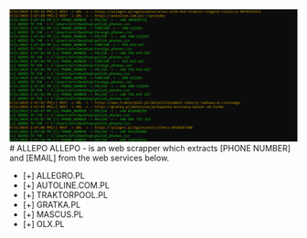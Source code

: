 
<img src="screenshot.png">
# ALLEPO
<span>ALLEPO - is an web scrapper which extracts [PHONE NUMBER] and [EMAIL] from the web services below.</span>
<ul class="list-unstyled">
  <li>[+] ALLEGRO.PL </li>
  <li>[+] AUTOLINE.COM.PL</li> 
  <li>[+] TRAKTORPOOL.PL</li>
  <li>[+] GRATKA.PL</li>
  <li>[+] MASCUS.PL</li>
  <li>[+] OLX.PL </li>

